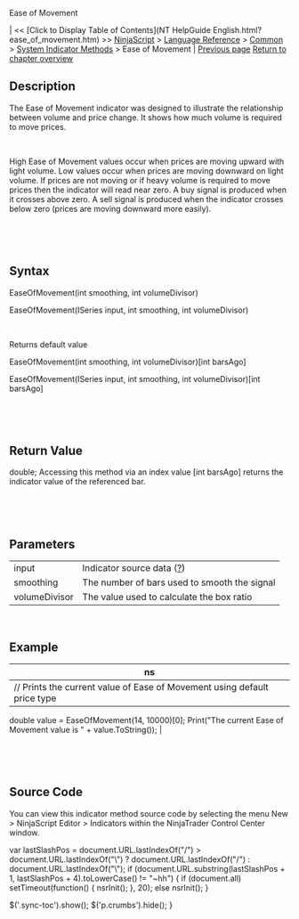﻿










 


Ease of Movement







| &lt;&lt; [Click to Display Table of Contents](NT HelpGuide English.html?ease_of_movement.htm) &gt;&gt;
 [NinjaScript](ninjascript.htm) &gt; [Language Reference](language_reference_wip.htm) &gt; [Common](common.htm) &gt; [System Indicator Methods](indicators.htm) &gt;
Ease of Movement | [Previous page](dynamic_momentum_index_dmindex.htm)
[Return to chapter overview](indicators.htm)










Description
-----------


The Ease of Movement indicator was designed to illustrate the relationship between volume and price change. It shows how much volume is required to move prices.


 


High Ease of Movement values occur when prices are moving upward with light volume. Low values occur when prices are moving downward on light volume. If prices are not moving or if heavy volume is required to move prices then the indicator will read near zero. A buy signal is produced when it crosses above zero. A sell signal is produced when the indicator crosses below zero (prices are moving downward more easily).


 


 


Syntax
------


EaseOfMovement(int smoothing, int volumeDivisor)  

EaseOfMovement(ISeries<double> input, int smoothing, int volumeDivisor)


 


Returns default value  

EaseOfMovement(int smoothing, int volumeDivisor)[int barsAgo]  

EaseOfMovement(ISeries<double> input, int smoothing, int volumeDivisor)[int barsAgo]


 


 


Return Value
------------


double; Accessing this method via an index value [int barsAgo] returns the indicator value of the referenced bar.


 


 


Parameters
----------




|  |  |
| --- | --- |
| input | Indicator source data ([?](valid_input_data_for_indicator.htm)) |
| smoothing | The number of bars used to smooth the signal |
| volumeDivisor | The value used to calculate the box ratio |



 



Example
-------




| ns |
| --- |
| // Prints the current value of Ease of Movement using default price type
double value = EaseOfMovement(14, 10000)[0];
Print("The current Ease of Movement value is " + value.ToString()); |



 


 


Source Code
-----------


You can view this indicator method source code by selecting the menu New &gt; NinjaScript Editor &gt; Indicators within the NinjaTrader Control Center window.





 
 var lastSlashPos = document.URL.lastIndexOf("/") &gt; document.URL.lastIndexOf("\\") ? document.URL.lastIndexOf("/") : document.URL.lastIndexOf("\\");
 if (document.URL.substring(lastSlashPos + 1, lastSlashPos + 4).toLowerCase() != "~hh") {
 if (document.all) setTimeout(function() {
 nsrInit();
 }, 20);
 else nsrInit();
 }
 
 
 $('.sync-toc').show();
 $('p.crumbs').hide();
 }
 
 
 



</double></double>